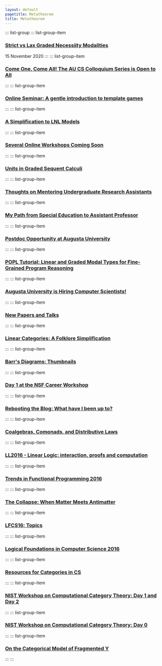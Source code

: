 ```yaml
---
layout: default
pagetitle: Metatheorem
title: Metatheorem
---
```


::: list-group
::: list-group-item
### [Strict vs Lax Graded Necessiity Modalities](/)
15 November 2020
:::
::: list-group-item
### [Come One, Come All! The AU CS Colloquium Series is Open to All](/posts/2020-08-17-Colloquium.html)
:::
::: list-group-item
### [Online Seminar: A gentle introduction to template games](/posts/2020-04-10-A-gentle-introduction-to-template-games.html)
:::
::: list-group-item
### [A Simplification to LNL Models](/posts/2020-04-02-A-Simplification-to-LNL-Models.html)
:::
::: list-group-item
### [Several Online Workshops Coming Soon](/posts/2020-04-08-Worshop-CFPs.html)
:::
::: list-group-item
### [Units in Graded Sequent Calculi](/posts/2020-03-25-Units-in-Graded-Sequent-Calculus.html)
:::
::: list-group-item
### [Thoughts on Mentoring Undergraduate Research Assistants](/posts/2019-11-05-Mentoring-Panel.html)
:::
::: list-group-item
### [My Path from Special Education to Assistant Professor](/posts/2019-08-02-Do-I-Belong-Here.html)
:::
::: list-group-item
### [Postdoc Opportunity at Augusta University](/posts/2019-07-25-Postdoc-Ad.html)
:::
::: list-group-item
### [POPL Tutorial: Linear and Graded Modal Types for Fine-Grained Program Reasoning](/posts/2018-11-08-POPL-Tutorial.html)
:::
::: list-group-item
### [Augusta University is Hiring Computer Scientists!](/posts/2018-09-19-Faculty-Search.html)
:::
::: list-group-item
### [New Papers and Talks](/posts/2018-07-29-New-Papers-and-Talks.html)
:::
::: list-group-item
### [Linear Categories: A Folklore Simplification](/posts/2018-07-24-Linear-Categories-A-Folklore-Simplification.html)
:::
::: list-group-item
### [Barr\'s Diagrams: Thumbnails](/posts/2018-07-19-Barrxy-Thumbnails.html)
:::
::: list-group-item
### [Day 1 at the NSF Career Workshop](/posts/2018-03-08-CAREER-Workshop-Day1.html)
:::
::: list-group-item
### [Rebooting the Blog: What have I been up to?](/posts/2017-11-20-Reboot-Linear-Dependent-Types.html)
:::
::: list-group-item
### [Coalgebras, Comonads, and Distributive Laws](/posts/2016-11-19-Coalgebras-Comonads-Distributive-Laws.html)
:::
::: list-group-item
### [LL2016 - Linear Logic: interaction, proofs and computation](/posts/2016-11-12-LL2016.html)
:::
::: list-group-item
### [Trends in Functional Programming 2016](/posts/2016-06-12-TFP16.html)
:::
::: list-group-item
### [The Collapse: When Matter Meets Antimatter](/posts/2016-04-23-Matter-Meets-AntiMatter.html)
:::
::: list-group-item
### [LFCS16: Topics](/posts/2016-01-06-LFCS16-Topics.html)
:::
::: list-group-item
### [Logical Foundations in Computer Science 2016](/posts/2016-01-04-LFCS16.html)
:::
::: list-group-item
### [Resources for Categories in CS](/posts/2015-12-06-Resources-CT-CS.html)
:::
::: list-group-item
### [NIST Workshop on Computational Category Theory: Day 1 and Day 2](/posts/2015-09-30-NIST-Workshop-Day1.html)
:::
::: list-group-item
### [NIST Workshop on Computational Category Theory: Day 0](/posts/2015-09-28-NIST-Workshop-Day0.html)
:::
::: list-group-item
### [On the Categorical Model of Fragmented Y](/posts/2014-12-01-CT-Model-Frag-Y.html)
:::
:::